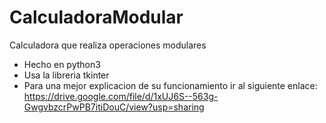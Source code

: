 # CalculadoraModular
Calculadora que realiza operaciones modulares

- Hecho en python3
- Usa la libreria tkinter
- Para una mejor explicacion de su funcionamiento ir al siguiente enlace: https://drive.google.com/file/d/1xUJ6S--563g-GwgvbzcrPwPB7itiDouC/view?usp=sharing
